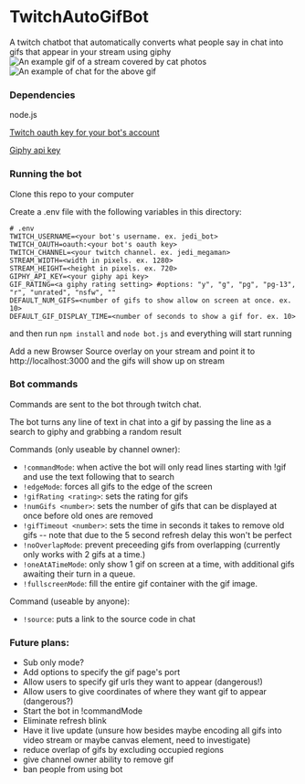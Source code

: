 # TwitchAutoGifBot
A twitch chatbot that automatically converts what people say in chat into gifs that appear in your stream using giphy
![An example gif of a stream covered by cat photos](https://i.imgur.com/UA9WBSL.gif "Example")
![An example of chat for the above gif](https://i.imgur.com/pPnFfvJ.png "chat")

### Dependencies
node.js

[Twitch oauth key for your bot's account](https://twitchapps.com/tmi/)

[Giphy api key](https://developers.giphy.com/)

### Running the bot
Clone this repo to your computer

Create a .env file with the following variables in this directory:

```
# .env
TWITCH_USERNAME=<your bot's username. ex. jedi_bot>
TWITCH_OAUTH=oauth:<your bot's oauth key>
TWITCH_CHANNEL=<your twitch channel. ex. jedi_megaman>
STREAM_WIDTH=<width in pixels. ex. 1280>
STREAM_HEIGHT=<height in pixels. ex. 720>
GIPHY_API_KEY=<your giphy api key>
GIF_RATING=<a giphy rating setting> #options: "y", "g", "pg", "pg-13", "r", "unrated", "nsfw", ""
DEFAULT_NUM_GIFS=<number of gifs to show allow on screen at once. ex. 10>
DEFAULT_GIF_DISPLAY_TIME=<number of seconds to show a gif for. ex. 10>
```

and then run `npm install` and `node bot.js` and everything will start running

Add a new Browser Source overlay on your stream and point it to http://localhost:3000 and the gifs will show up on stream

### Bot commands
Commands are sent to the bot through twitch chat.

The bot turns any line of text in chat into a gif by passing the line as a search to giphy and grabbing a random result

Commands (only useable by channel owner):
- ```!commandMode```: when active the bot will only read lines starting with !gif and use the text following that to search
- ```!edgeMode```: forces all gifs to the edge of the screen
- ```!gifRating <rating>```: sets the rating for gifs
- ```!numGifs <number>```: sets the number of gifs that can be displayed at once before old ones are removed
- ```!gifTimeout <number>```: sets the time in seconds it takes to remove old gifs -- note that due to the 5 second refresh delay this won't be perfect
- ```!noOverlapMode```: prevent preceeding gifs from overlapping (currently only works with 2 gifs at a time.)
- ```!oneAtATimeMode```: only show 1 gif on screen at a time, with additional gifs awaiting their turn in a queue.
- ```!fullscreenMode```: fill the entire gif container with the gif image.

Command (useable by anyone):
- ```!source```: puts a link to the source code in chat

### Future plans:
- Sub only mode?
- Add options to specify the gif page's port
- Allow users to specify gif urls they want to appear (dangerous!)
- Allow users to give coordinates of where they want gif to appear (dangerous?)
- Start the bot in !commandMode
- Eliminate refresh blink
- Have it live update (unsure how besides maybe encoding all gifs into video stream or maybe canvas element, need to investigate)
- reduce overlap of gifs by excluding occupied regions
- give channel owner ability to remove gif
- ban people from using bot
